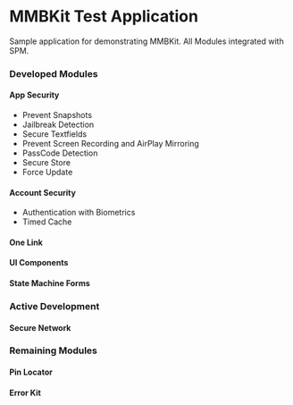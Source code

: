 # MMBKit Test Application
Sample application for demonstrating MMBKit. All Modules integrated with SPM.

### Developed Modules
#### App Security
- Prevent Snapshots
- Jailbreak Detection
- Secure Textfields
- Prevent Screen Recording and AirPlay Mirroring
- PassCode Detection
- Secure Store
- Force Update
#### Account Security
- Authentication with Biometrics
- Timed Cache
#### One Link
#### UI Components
#### State Machine Forms

### Active Development
#### Secure Network

### Remaining Modules
#### Pin Locator
#### Error Kit
